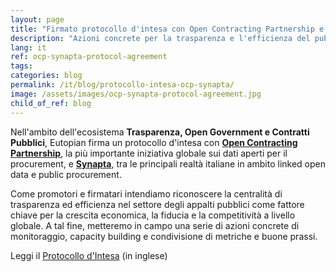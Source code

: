 ```yaml
---
layout: page
title: "Firmato protocollo d'intesa con Open Contracting Partnership e Synapta"
description: "Azioni concrete per la trasparenza e l'efficienza del public procurement"
lang: it
ref: ocp-synapta-protocol-agreement
tags:
categories: blog
permalink: /it/blog/protocollo-intesa-ocp-synapta/
image: /assets/images/ocp-synapta-protocol-agreement.jpg
child_of_ref: blog
---
```


Nell'ambito dell'ecosistema **Trasparenza, Open Government e Contratti
Pubblici**, Eutopian firma un protocollo d'intesa con [**Open Contracting
Partnership**](https://www.open-contracting.org/), la più importante iniziativa
globale sui dati aperti per il procurement, e
[**Synapta**](https://synapta.it/), tra le principali realtà italiane in ambito
linked open data e public procurement.

Come promotori e firmatari intendiamo riconoscere la centralità di trasparenza
ed efficienza nel settore degli appalti pubblici come fattore chiave per la
crescita economica, la fiducia e la competitività a livello globale. A tal
fine, metteremo in campo una serie di azioni concrete di monitoraggio, capacity
building e condivisione di metriche e buone prassi.

Leggi il [Protocollo
d'Intesa](/assets/docs/Eutopian_OCP_Synapta_Protocol_of_Agreement.pdf) (in
inglese)
